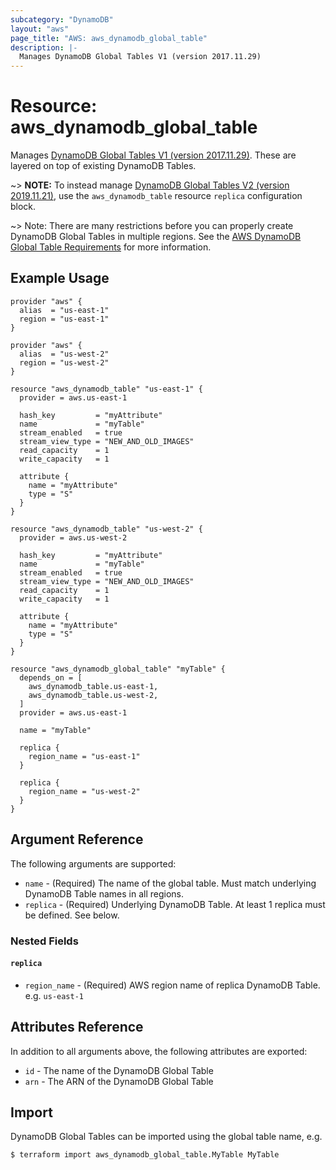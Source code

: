 ```yaml
---
subcategory: "DynamoDB"
layout: "aws"
page_title: "AWS: aws_dynamodb_global_table"
description: |-
  Manages DynamoDB Global Tables V1 (version 2017.11.29)
---
```


# Resource: aws_dynamodb_global_table

Manages [DynamoDB Global Tables V1 (version 2017.11.29)](https://docs.aws.amazon.com/amazondynamodb/latest/developerguide/globaltables.V1.html). These are layered on top of existing DynamoDB Tables.

~> **NOTE:** To instead manage [DynamoDB Global Tables V2 (version 2019.11.21)](https://docs.aws.amazon.com/amazondynamodb/latest/developerguide/globaltables.V2.html), use the `aws_dynamodb_table` resource `replica` configuration block.

~> Note: There are many restrictions before you can properly create DynamoDB Global Tables in multiple regions. See the [AWS DynamoDB Global Table Requirements](http://docs.aws.amazon.com/amazondynamodb/latest/developerguide/globaltables_reqs_bestpractices.html) for more information.

## Example Usage

```hcl
provider "aws" {
  alias  = "us-east-1"
  region = "us-east-1"
}

provider "aws" {
  alias  = "us-west-2"
  region = "us-west-2"
}

resource "aws_dynamodb_table" "us-east-1" {
  provider = aws.us-east-1

  hash_key         = "myAttribute"
  name             = "myTable"
  stream_enabled   = true
  stream_view_type = "NEW_AND_OLD_IMAGES"
  read_capacity    = 1
  write_capacity   = 1

  attribute {
    name = "myAttribute"
    type = "S"
  }
}

resource "aws_dynamodb_table" "us-west-2" {
  provider = aws.us-west-2

  hash_key         = "myAttribute"
  name             = "myTable"
  stream_enabled   = true
  stream_view_type = "NEW_AND_OLD_IMAGES"
  read_capacity    = 1
  write_capacity   = 1

  attribute {
    name = "myAttribute"
    type = "S"
  }
}

resource "aws_dynamodb_global_table" "myTable" {
  depends_on = [
    aws_dynamodb_table.us-east-1,
    aws_dynamodb_table.us-west-2,
  ]
  provider = aws.us-east-1

  name = "myTable"

  replica {
    region_name = "us-east-1"
  }

  replica {
    region_name = "us-west-2"
  }
}
```

## Argument Reference

The following arguments are supported:

* `name` - (Required) The name of the global table. Must match underlying DynamoDB Table names in all regions.
* `replica` - (Required) Underlying DynamoDB Table. At least 1 replica must be defined. See below.

### Nested Fields

#### `replica`

* `region_name` - (Required) AWS region name of replica DynamoDB Table. e.g. `us-east-1`

## Attributes Reference

In addition to all arguments above, the following attributes are exported:

* `id` - The name of the DynamoDB Global Table
* `arn` - The ARN of the DynamoDB Global Table

## Import

DynamoDB Global Tables can be imported using the global table name, e.g.

```
$ terraform import aws_dynamodb_global_table.MyTable MyTable
```
